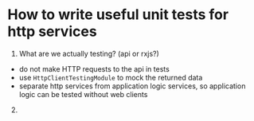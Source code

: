 # How to write useful unit tests for http services

1. What are we actually testing? (api or rxjs?)
  * do not make HTTP requests to the api in tests
  * use `HttpClientTestingModule` to mock the returned data
  * separate http services from application logic services,
    so application logic can be tested without web clients
2. 